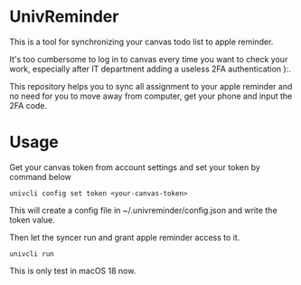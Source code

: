 # UnivReminder

This is a tool for synchronizing your canvas todo list to apple reminder.

It's too cumbersome to log in to canvas every time you want to check your work, especially after IT department adding a useless 2FA authentication ):. 

This repository helps you to sync all assignment to your apple reminder and no need for you to move away from computer, get your phone and input the 2FA code.

# Usage

Get your canvas token from account settings and set your token by command below
```shell
univcli config set token <your-canvas-token>
```
This will create a config file in ~/.univreminder/config.json and write the token value.

Then let the syncer run and grant apple reminder access to it.

```shell
univcli run
```

This is only test in macOS 18 now.